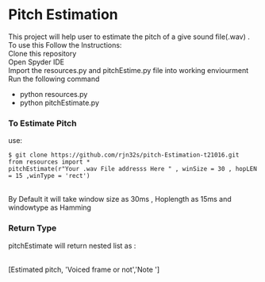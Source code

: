 # Pitch Estimation
This project will help user to estimate the pitch of a give sound file(.wav) . 
  <br />To use this Follow the Instructions:
  <br />Clone this repository
  <br />Open Spyder IDE
  <br />Import the resources.py and pitchEstime.py file into working enviourment 
Run the following command
- python resources.py
- python pitchEstimate.py

### To Estimate Pitch 
use:
```` 
$ git clone https://github.com/rjn32s/pitch-Estimation-t21016.git
from resources import *
pitchEstimate(r"Your .wav File addresss Here " , winSize = 30 , hopLEN = 15 ,winType = 'rect')

````
  
<br />By Default it will take window size as 30ms  , Hoplength as 15ms  and windowtype as Hamming 


### Return Type 
pitchEstimate will return nested list as :

<br />[Estimated pitch, 'Voiced frame or not','Note ']


